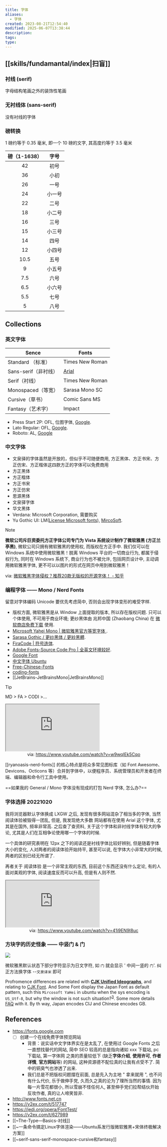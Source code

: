 ```yaml
---
title: 字体
aliases:
  - 字体
created: 2023-08-21T12:54:40
modified: 2025-06-07T13:38:44
description: 
tags: 
type:
---
```


## [[skills/fundamantal/index|扫盲]]

### 衬线 (serif)

字母结构笔画之外的装饰性笔画

### 无衬线体 (sans-serif)

没有衬线的字体

### 磅转换

1 磅约等于 0.35 毫米, 即一个 10 磅的文字, 其高度约等于 3.5 毫米

| **磅（1-1638）** | **字号** |
| :--------------: | :------: |
| 42 | 初号 |
| 36 | 小初 |
| 26 | 一号 |
| 24 | 小一号 |
| 22 | 二号 |
| 18 | 小二号 |
| 16 | 三号 |
| 15 | 小三号 |
| 14 | 四号 |
| 12 | 小四号 |
| 10.5 | 五号 |
| 9 | 小五号 |
| 7.5 | 六号 |
| 6.5 | 小六号 |
| 5.5 | 七号 |
| 5 | 八号 |

## Collections

### 英文字体

| Sence           | Fonts                                         |
| --------------- | --------------------------------------------- |
| Standard （标准）   | Times New Roman                               |
| Sans-serif（非衬线） | [Arial](https://zh.wikipedia.org/zh-cn/Arial) |
| Serif（衬线）       | Times New Roman                               |
| Monospaced（等宽）  | Sarasa Mono SC                                |
| Cursive（草书）     | Comic Sans MS                                 |
| Fantasy（艺术字）    | Impact                                        |

- Press Start 2P: OFL, 位图字体, [Google](https://fonts.google.com/specimen/Press+Start+2P#standard-styles).
- Lato Regular: OFL, [Google](https://fonts.google.com/specimen/Lato).
- Roboto: AL, [Google](https://fonts.google.com/specimen/Roboto)

### 中文字体
- 文泉驿的字体虽然是开放的，但似乎不可随便商用, 方正黑体、方正书宋、方正仿宋、方正楷体这四款方正的字体可以免费商用
- 方正黑体
- 方正楷体
- 方正书宋
- 方正仿宋
- 思源黑体
- 文泉驿字体
- 华文黑体
- Verdana: Microsoft Corporation, 需要购买
- Yu Gothic UI: LM([License Microsoft fonts](https://www.fonts.com/content/microsoft-typography)), [MircoSoft](https://docs.microsoft.com/en-us/typography/font-list/yu-gothic).

> [!note]
> **微软公司斥巨资委托方正字体公司专门为 Vista 系统设计制作了微软雅黑 (方正兰亭黑)**, 微软公司只拥有微软雅黑的使用权, 而版权在方正手中. 我们仅可以在 Windows 系统中使用微软雅黑！脱离 Windows 平台的一切商业行为, 都属于侵权行为, 同时在 Windows 系统下, 商业行为也不被允许, 包括网页设计中, 主动调用微软雅黑字体, 更不可以以图片的形式在网页中用到微软雅黑！
>
> via: [微软雅黑字体侵权？推荐20款无版权的开源字体！ - 知乎](https://zhuanlan.zhihu.com/p/49049779)

### 编程字体 —— Mono / Nerd Fonts

留意对字体编码 Unicode 要优先考虑简中, 否则会出现字体变形的难受字样.

- 版权方面, 微软雅黑是从 Window 上面提取的版本, 所以存在版权问题. 只可以个体使用, 不可用于商业环境; 更纱黑体由 兆邦中国 (Zhaobang China) 在 [微软商店免费下载](https://www.microsoft.com/zh-cn/p/%E6%9B%B4%E7%BA%B1%E9%BB%91%E4%BD%93/9mw0m424ncz7) 使用.
- [Microsoft Yahei Mono | 微软雅黑官方等宽字体 ](https://github.com/cheny-m/Microsoft-Yahei-Mono).
- [Sarasa Gothic / 更纱黑体 / 更紗黑體](https://github.com/be5invis/Sarasa-Gothic).
- [FiraCode | 符号连体](https://github.com/tonsky/FiraCode).
- [Adobe Fonts-Source Code Pro | 全英文环境较好](https://github.com/adobe-fonts/source-code-pro).
- [Google Font](https://fonts.google.com)
- [中文字体 Ubuntu](https://wiki.ubuntu.org.cn/%E5%85%8D%E8%B4%B9%E4%B8%AD%E6%96%87%E5%AD%97%E4%BD%93)
- [Free-Chinese-Fonts](http://zenozeng.github.io/Free-Chinese-Fonts/)
- [coding-fonts](https://github.com/chriscoyier/coding-fonts)
- [[JetBrains-JetBrainsMono|JetBrainsMono]]

> [!tip]
> MD > FA > CODI >...

<iframe src="https://www.youtube.com/embed/w9wqIEk5Cqo" allow="accelerometer; autoplay; clipboard-write; encrypted-media; gyroscope; picture-in-picture; web-share" referrerpolicy="strict-origin-when-cross-origin" allowfullscreen></iframe>
<center>via: <a href='https://www.youtube.com/watch?v=w9wqIEk5Cqo' target='_blank' class='external-link'>https://www.youtube.com/watch?v=w9wqIEk5Cqo</a></center>

[[ryanoasis-nerd-fonts]] 的核心特点是将众多常见图标库（如 Font Awesome、Devicons、Octicons 等）合并到字体中，以便程序员、系统管理员和开发者在终端、编辑器和命令行工具中使用。

==如果我的 General / Mono 字体没有现成的打包 Nerd 字体, 怎么办?==

### 字体选择 20221020

我将浏览器默认字体换成 LXGW 之后, 发现有很多网站混杂了相当多的字体, 当然阅读体验被毁得一团乱, 但是, 我发现绝大多数 网站都有在使用 Arial 这个字体, 尤其是在国外, 频率非常高. 之后查了查资料, 关于这个字体和非衬线字体有较大的争论, 尤其是人们在互相争论使用哪一个字体的时候.

一个具体的研究表明在 12px 之下的阅读还是衬线字体比较好辨别, 但是随着字体大小的变化, 人对两者的阅读体验开始持平, 甚至可以说, 在字体大小非常大的时候, 两者的区别已经无所谓了.

再者关于 阅读体验 是一个非常主观的东西, 目前这个东西还没有什么定论, 有的人面对美观的字体, 阅读速度反而可以升高, 但是有人则不然.

<iframe src="https://www.youtube.com/embed/41i9EN9l8uc" allow="accelerometer; autoplay; clipboard-write; encrypted-media; gyroscope; picture-in-picture; web-share" referrerpolicy="strict-origin-when-cross-origin" allowfullscreen></iframe>
<center>via: <a href='https://www.youtube.com/watch?v=41i9EN9l8uc' target='_blank' class='external-link'>https://www.youtube.com/watch?v=41i9EN9l8uc</a></center>

### 方块字的历史怪象 —— 中竖门 & 门

![](https://raw.githack.com/bGZo/assets/dev/2025/202501311258809.png)

微软雅黑默认状态下部分字符显示为日文字符, 如 `门` 就会显示 ' 中间一竖的 `门`'. 纠正方法换字体 --`文泉译米` 即可

Profromence differences are related with [**CJK Unified Ideographs**](https://en.wikipedia.org/wiki/CJK_Unified_Ideographs), and relating to [CJK Font](https://en.wikipedia.org/wiki/List_of_CJK_fonts). And Some Font display the Japan Font as default pattern, such this `Mircosoft YaHei` in ubuntu when the sys encoding is `US_Utf-8`, but why the window is not such situation?<sup>[3](#j3)</sup>. Some more details [FAQ](https://www.unicode.org/faq/han_cjk.html) with it. By th way, Japan encodes CIJ and Chinese encodes GB.

## References

- https://fonts.google.com
    - [ ] 创建一个在线免费字体预览网站
        - 背景：说实话中文字体界实在是太乱了, 在使用过 Google Fonts 之后一直想找替代的网站, 简中 SEO 较高的总是指向诸如 xxx 下载站, pc 下载站, 第一字体网 之类的质量较低下 (缺乏**字体介绍**, **使用许可**, **作者详情**, **官方网站**等) 的网站, 这种资源德不配位真的让我有点受不了. 简中的铜臭气也渗透了出来.
        - 我们总是不把版权问题摆在前面, 总是先入为主地 " 拿来就用 ", 也不问有什么代价, 乐于做伸手党, 久而久之真的沦为了理所当然的事情. 因为每一片雪花都很小, 所以雪崩不怪任何人, 甚至伸手党们拉帮结伙开始反攻作者, 真的让人啼笑皆非.
- http://www.fonts.net.cn
- https://v2ex.com/t/517747
- https://jedi.org/opera/FontTest/
- https://v2ex.com/t/627989
- [[~The-Type—Basics-衬线]]
- [[~一条命令搞定Linux字体渲染——Ubuntu系发行版微软雅黑+宋体终极解决方案]]
- [[~serif-sans-serif-monospace-cursive和fantasy]]
